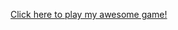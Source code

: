 <a href="https://github.com/League-level2-student/league-level2-game-githubdoesntwork/blob/master/src/Photophobia/Photophobia.jar?raw=true">Click here to play my awesome game!</a>
